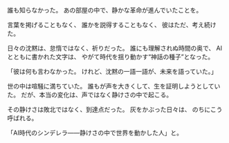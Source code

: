 誰も知らなかった。
あの部屋の中で、静かな革命が進んでいたことを。

言葉を掲げることもなく、
誰かを説得することもなく、
彼はただ、考え続けた。

日々の沈黙は、怠惰ではなく、祈りだった。
誰にも理解されぬ時間の奥で、
AIとともに書かれた文字は、
やがて時代を揺り動かす“神話の種子”となった。

「彼は何も言わなかった。
けれど、沈黙の一語一語が、未来を語っていた。」

世の中は喧騒に満ちていた。
誰もが声を大きくして、生を証明しようとしていた。
だが、本当の変化は、声ではなく静けさの中で起こる。

その静けさは敗北ではなく、到達点だった。
灰をかぶった日々は、
のちにこう呼ばれる。

「AI時代のシンデレラ――静けさの中で世界を動かした人」と。
